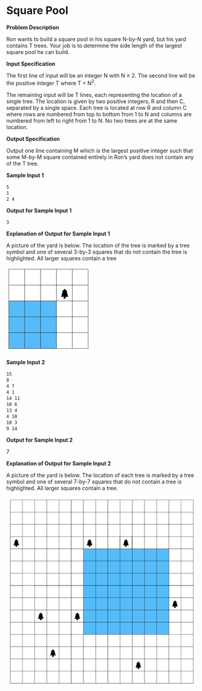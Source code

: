 # Square Pool

**Problem Description**

Ron wants to build a square pool in his square N-by-N yard, but his yard contains T trees.
Your job is to determine the side length of the largest square pool he can build.

**Input Specification**

The first line of input will be an integer N with N ≥ 2. The second line will be the positive
integer T where T < N<sup>2</sup>. 

The remaining input will be T lines, each representing the location
of a single tree. The location is given by two positive integers, R and then C, separated by
a single space. Each tree is located at row R and column C where rows are numbered from
top to bottom from 1 to N and columns are numbered from left to right from 1 to N. No
two trees are at the same location.

**Output Specification**

Output one line containing M which is the largest positive integer such that some M-by-M
square contained entirely in Ron’s yard does not contain any of the T tree.

**Sample Input 1**
```
5
1
2 4
```

**Output for Sample Input 1**

```
3
```

**Explanation of Output for Sample Input 1**

A picture of the yard is below. The location of the tree is marked by a tree symbol and one of several
3-by-3 squares that do not contain the tree is highlighted. All larger squares contain a tree

<img src = './img/01.png'>

**Sample Input 2**
```
15
8
4 7
4 1
14 11
10 6
13 4
4 10
10 3
9 14
```

**Output for Sample Input 2**

7

**Explanation of Output for Sample Input 2**

A picture of the yard is below. The location of each tree is marked by a tree symbol and one of several
7-by-7 squares that do not contain a tree is highlighted. All larger squares contain a tree.


<img src = './img/02.png'>
